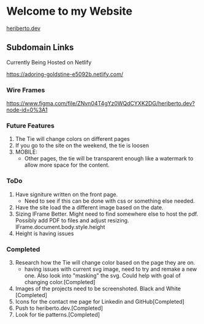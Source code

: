 # Welcome to my Website
[heriberto.dev](heriberto.dev)

## Subdomain Links
Currently Being Hosted on Netlify

https://adoring-goldstine-e5092b.netlify.com/

### Wire Frames
https://www.figma.com/file/ZNvn04T4gYz0WQdCYXK2DG/heriberto.dev?node-id=0%3A1

### Future Features
1. The Tie will change colors on different pages
2. If you go to the site on the weekend, the tie is loosen
3. MOBILE: 
    - Other pages, the tie will be transparent enough like a watermark to allow more space for the content.

### ToDo
1. Have signiture written on the front page. 
    - Need to see if this can be done with css or something else needed.
2. Have the site load the a different image based on the date.
8. Sizing IFrame Better. Might need to find somewhere else to host the pdf. Possibly add PDF to files and adjust resizing. IFrame.document.body.style.height
9. Height is having issues

### Completed
3. Research how the Tie will change color based on the page they are on. 
    - having issues with current  svg image, need to try and remake a new one. Also look into "masking" the svg. Could help with goal of changing color.[Completed]
4. Images of the projects need to be screenshoted. Black and White [Completed]
5. Icons for the contact me page for Linkedin and GitHub[Completed]
6. Push to heriberto.dev.[Completed]
7. Look for tie patterns.[Completed]
